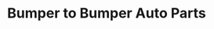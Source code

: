 ---
title: "Bumper to Bumper Auto Parts"
url: /arcadia/bumper-to-bumper-auto-parts/
shop: car parts
---